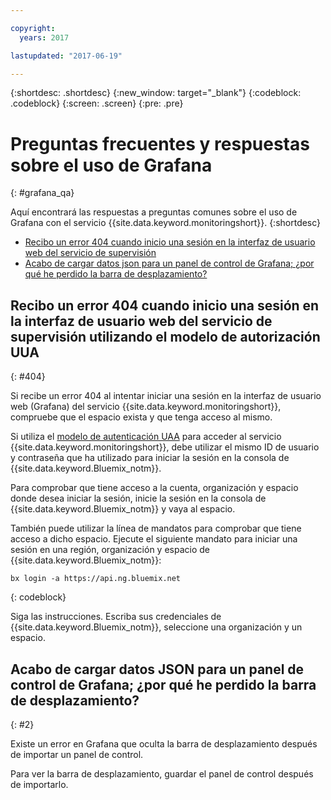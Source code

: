```yaml
---

copyright:
  years: 2017

lastupdated: "2017-06-19"

---
```



{:shortdesc: .shortdesc}
{:new_window: target="_blank"}
{:codeblock: .codeblock}
{:screen: .screen}
{:pre: .pre}


# Preguntas frecuentes y respuestas sobre el uso de Grafana
{: #grafana_qa}

Aquí encontrará las respuestas a preguntas comunes sobre el uso de Grafana con el servicio {{site.data.keyword.monitoringshort}}. 
{:shortdesc}

* [Recibo un error 404 cuando inicio una sesión en la interfaz de usuario web del servicio de supervisión](/docs/services/cloud-monitoring/qa/grafana_qa.html#404)
* [Acabo de cargar datos json para un panel de control de Grafana; ¿por qué he perdido la barra de desplazamiento?](/docs/services/cloud-monitoring/qa/grafana_qa.html#2)


## Recibo un error 404 cuando inicio una sesión en la interfaz de usuario web del servicio de supervisión utilizando el modelo de autorización UUA
{: #404}

Si recibe un error 404 al intentar iniciar una sesión en la interfaz de usuario web (Grafana) del servicio {{site.data.keyword.monitoringshort}}, compruebe que el espacio exista y que tenga acceso al mismo.

Si utiliza el [modelo de autenticación UAA](/docs/services/cloud-monitoring/security/auth_uaa.html#auth_uaa) para acceder al servicio {{site.data.keyword.monitoringshort}}, debe utilizar el mismo ID de usuario y contraseña que ha utilizado para iniciar la sesión en la consola de {{site.data.keyword.Bluemix_notm}}. 

Para comprobar que tiene acceso a la cuenta, organización y espacio donde desea iniciar la sesión, inicie la sesión en la consola de {{site.data.keyword.Bluemix_notm}} y vaya al espacio. 

También puede utilizar la línea de mandatos para comprobar que tiene acceso a dicho espacio. Ejecute el siguiente mandato para iniciar una sesión en una región, organización y espacio de {{site.data.keyword.Bluemix_notm}}:

```
bx login -a https://api.ng.bluemix.net
```
{: codeblock}

Siga las instrucciones. Escriba sus credenciales de {{site.data.keyword.Bluemix_notm}}, seleccione una organización y un espacio.


## Acabo de cargar datos JSON para un panel de control de Grafana; ¿por qué he perdido la barra de desplazamiento?
{: #2}

Existe un error en Grafana que oculta la barra de desplazamiento después de importar un panel de control. 

Para ver la barra de desplazamiento, guardar el panel de control después de importarlo. 








